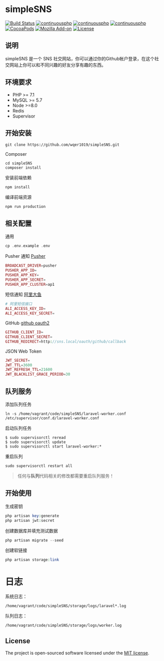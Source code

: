 # simpleSNS
[![Build Status](https://www.travis-ci.org/wqer1019/simpleSNS.svg?branch=master)](https://www.travis-ci.org/wqer1019/simpleSNS)
[![continuousphp](https://img.shields.io/badge/mysql-%3E%3D5.7-8B0A50.svg)](https://github.com/wqer1019/simpleSNS)
[![continuousphp](https://img.shields.io/badge/php-%3E%3D7.1-blue.svg)](https://github.com/wqer1019/simpleSNS)
[![continuousphp](https://img.shields.io/badge/node-%3E%3D8.0-ff69b4.svg)](https://github.com/wqer1019/simpleSNS)
[![CocoaPods](https://img.shields.io/cocoapods/dm/AFNetworking.svg)](https://github.com/wqer1019/simpleSNS)
[![Mozilla Add-on](https://img.shields.io/amo/stars/dustman.svg)](https://github.com/wqer1019/simpleSNS)
[![License](https://poser.pugx.org/laravel/framework/license.svg)](https://packagist.org/packages/laravel/framework)
## 说明
simpleSNS 是一个 SNS 社交网站，你可以通过你的Github帐户登录，在这个社交网站上你可以和不同兴趣的好友分享有趣的东西。

## 环境要求
- PHP >= 7.1
- MySQL >= 5.7
- Node >=8.0
- Redis
- Supervisor

## 开始安装
```shell
git clone https://github.com/wqer1019/simpleSNS.git
```
Composer
```shell
cd simpleSNS
composer install
```
安装前端依赖
```npm
npm install
```
编译前端资源
```npm
npm run production
```
## 相关配置
通用
```php
cp .env.example .env
```
Pusher 通知 [Pusher](https://pusher.com)
```php
BROADCAST_DRIVER=pusher
PUSHER_APP_ID=
PUSHER_APP_KEY=
PUSHER_APP_SECRET=
PUSHER_APP_CLUSTER=ap1
```
短信通知 [阿里大鱼](https://dayu.aliyun.com/product/sms)
```php
# 阿里短信接口
ALI_ACCESS_KEY_ID=
ALI_ACCESS_KEY_SECRET=
```
GitHub [github oauth2](https://github.com/settings/applications/new) 
```php
GITHUB_CLIENT_ID=
GITHUB_CLIENT_SECRET=
GITHUB_REDIRECT=http://sns.local/oauth/github/callback
```
JSON Web Token
```php
JWT_SECRET=
JWT_TTL=3600
JWT_REFRESH_TTL=21600
JWT_BLACKLIST_GRACE_PERIOD=30
```
## 队列服务

添加队列任务
```shell
ln -s /home/vagrant/code/simpleSNS/laravel-worker.conf /etc/supervisor/conf.d/laravel-worker.conf
```
启动队列任务
 ```shell
$ sudo supervisorctl reread
$ sudo supervisorctl update
$ sudo supervisorctl start laravel-worker:*
```
重启队列
```shell
sudo supervisorctl restart all
```
> 任何与**队列**代码相关的修改都需要重启队列服务！

## 开始使用
生成密钥
```php
php artisan key:generate
php artisan jwt:secret
```
创建数据库并填充测试数据
```php
php artisan migrate --seed
```
创建软链接
```php
php artisan storage:link
```

# 日志

系统日志：
```$xslt
/home/vagrant/code/simpleSNS/storage/logs/laravel*.log
```
队列日志：
```$xslt
/home/vagrant/code/simpleSNS/storage/logs/worker.log
```

## License
The project is open-sourced software licensed under the [MIT license](https://mit-license.org/).